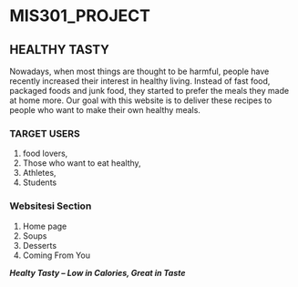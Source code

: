 # MIS301_PROJECT

## HEALTHY TASTY

Nowadays, when most things are thought to be harmful, people have recently increased their interest in healthy living. Instead of fast food, packaged foods and junk food, they started to prefer the meals they made at home more. Our goal with this website is to deliver these recipes to people who want to make their own healthy meals.

### TARGET USERS
1. food lovers,
2. Those who want to eat healthy,
3. Athletes,
4. Students

### Websitesi Section
1. Home page
2. Soups
3. Desserts
4. Coming From You

***Healty Tasty  – Low  in Calories, Great in Taste***




